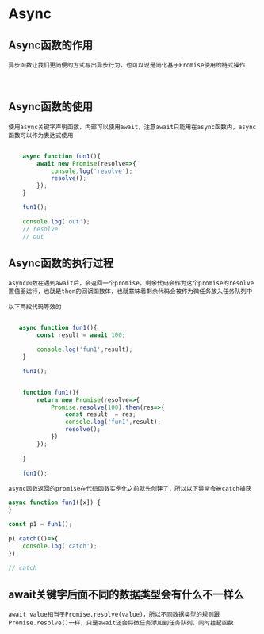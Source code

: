 # Async

## Async函数的作用

    异步函数让我们更简便的方式写出异步行为，也可以说是简化基于Promise使用的链式操作

<br/>

## Async函数的使用

    使用async关键字声明函数，内部可以使用await，注意await只能用在async函数内，async函数可以作为表达式使用


```javascript

    async function fun1(){
        await new Promise(resolve=>{
            console.log('resolve');
            resolve();
        });
    }

    fun1();

    console.log('out'); 
    // resolve
    // out
```

## Async函数的执行过程

    async函数在遇到await后，会返回一个promise，剩余代码会作为这个promise的resolve置值器运行，也就是then的回调函数体，也就意味着剩余代码会被作为微任务放入任务队列中

    以下两段代码等效的

```javascript

   async function fun1(){
        const result = await 100;

        console.log('fun1',result);
    }

    fun1();
```

```javascript

    function fun1(){
        return new Promise(resolve=>{
            Promise.resolve(100).then(res=>{
                const result  = res;
                console.log('fun1',result);
                resolve();
            })
        });
    
    }

    fun1();
```



    async函数返回的promise在代码函数实例化之前就先创建了，所以以下异常会被catch捕获

```javascript
async function fun1([x]) {
}

const p1 = fun1();

p1.catch(()=>{
    console.log('catch');
});

// catch
```



## await关键字后面不同的数据类型会有什么不一样么

    await value相当于Promise.resolve(value)，所以不同数据类型的规则跟Promise.resolve()一样，只是await还会将微任务添加到任务队列，同时挂起函数

